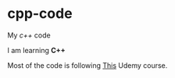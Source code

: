 # cpp-code
My *c++* code

I am learning **C++**

Most of the code is following [This](https://www.udemy.com/share/101qVCCEoScVZbR3o=/ "Udemy course link") Udemy course.
